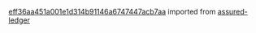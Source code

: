 [eff36aa451a001e1d314b91146a6747447acb7aa](https://github.com/insolar/assured-ledger/commit/eff36aa451a001e1d314b91146a6747447acb7aa) imported from [assured-ledger](https://github.com/insolar/assured-ledger)
